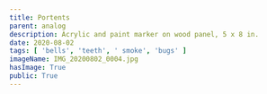 ```yaml
---
title: Portents
parent: analog
description: Acrylic and paint marker on wood panel, 5 x 8 in.
date: 2020-08-02
tags: [ 'bells', 'teeth', ' smoke', 'bugs' ]
imageName: IMG_20200802_0004.jpg
hasImage: True
public: True
---
```


